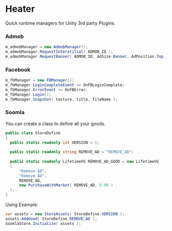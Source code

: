 # Heater
Quick runtime managers for Unity 3rd party Plugins.

### Admob

```c#
m_admobManager = new AdmobManager();
m_admobManager.RequestInterstitial( ADMOB_ID );
m_admobManager.RequestBanner( ADMOB_ID, AdSize.Banner, AdPosition.Top );
```

### Facebook

```c#
m_fbManager = new FBManager();
m_fbManager.LoginCompleteEvent += OnFBLoginComplete;
m_fbManager.ErrorEvent += OnFBError;
m_fbManager.Login();
m_fbManager.Snapshot( texture, title, fileName );
```

### Soomla

You can create a class to define all your goods.

```c#
public class StoreDefine
{
  public static readonly int VERSION = 1;
  
  public static readonly string REMOVE_AD = "REMOVE_AD";
  
  public static readonly LifetimeVG REMOVE_AD_GOOD = new LifetimeVG
  (
      "Remove AD",
      "Remove AD",
      REMOVE_AD,
      new PurchaseWithMarket( REMOVE_AD, 0.99 )
  );
}
```

Using Example:

```c#
var assets = new StoreAssets( StoreDefine.VERSION );
assets.AddGood( StoreDefine.REMOVE_AD );
SoomlaStore.Initialize( assets );
```
